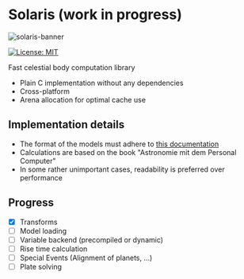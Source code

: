 # Solaris (work in progress)

![solaris-banner](https://user-images.githubusercontent.com/45200003/236694077-fc4371cf-c827-43bf-8b73-6a56a7df645e.jpg)

[![License: MIT](https://img.shields.io/badge/license-MIT-blue.svg)](https://opensource.org/licenses/MIT)

Fast celestial body computation library

- Plain C implementation without any dependencies
- Cross-platform
- Arena allocation for optimal cache use

## Implementation details

- The format of the models must adhere to [this documentation](https://cdsarc.cds.unistra.fr/ftp/VII/118/ReadMe)
- Calculations are based on the book "Astronomie mit dem Personal Computer"
- In some rather unimportant cases, readability is preferred over performance

## Progress

- [x] Transforms
- [ ] Model loading
- [ ] Variable backend (precompiled or dynamic)
- [ ] Rise time calculation
- [ ] Special Events (Alignment of planets, ...)
- [ ] Plate solving
